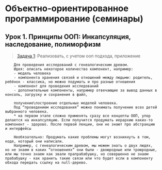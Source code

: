 # Объектно-ориентированное программирование (семинары)
## Урок 1. Принципы ООП: Инкапсуляция, наследование, полиморфизм

> [Задача 1](https://github.com/XYI7I/GeekBrains/tree/main/Geek/OOP/lesson1/task1/): Реализовать, с учетом ооп подхода, приложение

        Для проведения исследований с генеалогическим древом.
        Идея: описать некоторое количество компонент, например:
        - модель человека
        - компонента хранения связей и отношений между людьми: родитель, ребёнок - классика, но можно подумать и про разные отношения
        - компонент для проведения исследований
        - дополнительные компоненты, например отвечающие за вывод данных в консоль, загрузку и сохранения в файл,

        получение\построение отдельных моделей человека.
        Под “проведением исследования” можно понимать получение всех детей выбранного человека.
        * на первом этапе сложно применять сразу все концепты ООП, упор делается на инкапсуляцию. Если получится продумать иерархию каких-то компонент - здорово. После первой лекции, они не знают про абстракцию и интерфейсы

        Необязательно: Продумать какие проблемы могут возникнуть в том, коде, который они написали.
        Например, с генеалогическим древом, мы можем знать о двух людях, но не знаем в каких “отношениях” они были - двоюродные или троюродные, или мы точно знаем как звали прапрабабушку, но совершенно не знаем прабабушку - как хранить такие связи или что будет если в компоненту обхода передать ссылку на null-дерево.